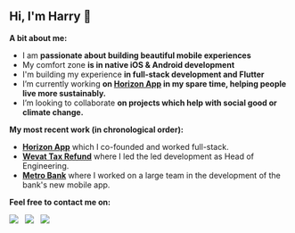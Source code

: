 ## Hi, I'm Harry 👋  
**A bit about me:**  
- I am **passionate about building beautiful mobile experiences**  
- My comfort zone **is in native iOS & Android development**  
- I'm building my experience **in full-stack development and Flutter**  
- I’m currently working **on [Horizon App](https://www.horizonapp.uk/) in my spare time, helping people live more sustainably.**   
- I’m looking to collaborate **on projects which help with social good or climate change.**     

**My most recent work (in chronological order):**   
- **[Horizon App](https://apps.apple.com/gb/app/horizon-the-zero-waste-app/id1523077366?platform=iphone)** which I co-founded and worked full-stack.
- **[Wevat Tax Refund](https://apps.apple.com/gb/app/wevat-tax-refund/id1147269914?platform=iphone)** where I led the led development as Head of Engineering.
- **[Metro Bank](https://apps.apple.com/gb/app/metro-bank/id1175525592)** where I worked on a large team in the development of the bank's new mobile app.


**Feel free to contact me on:**    

<a href="https://www.linkedin.com/in/harrybloom/"><img src="https://img.shields.io/badge/-Harry%20Bloom-0077B5?style=flat&logo=Linkedin&logoColor=white"/></a> &nbsp;
<a href="https://medium.com/@harrybloom18"><img src="https://img.shields.io/badge/Medium-HB-white?style=flat&logo=Medium&logoColor=white"/></a> &nbsp;
<a href="https://stackoverflow.com/users/1532838/harry-bloom"><img src="https://img.shields.io/badge/Stack Overflow-harryblam-orange?style=flat&logo=stackoverflow&logoColor=orange"/></a> &nbsp;

